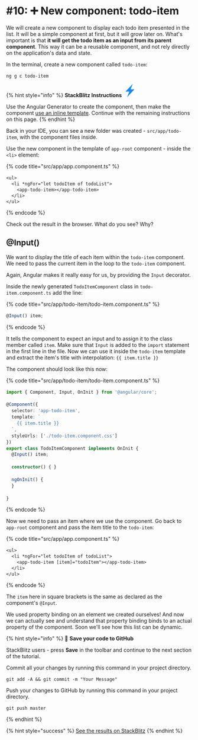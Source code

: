 # \#10: ➕ New component: todo-item

We will create a new component to display each todo item presented in the list. It will be a simple component at first, but it will grow later on. What's important is that **it will get the todo item as an input from its parent component**. This way it can be a reusable component, and not rely directly on the application's data and state.

In the terminal, create a new component called `todo-item`:

```text
ng g c todo-item
```

{% hint style="info" %}
**StackBlitz Instructions** ![](../.gitbook/assets/stackblitz-hint.svg)

Use the Angular Generator to create the component, then make the component [use an inline template](https://ng-girls.gitbook.io/todo-list-tutorial/component#inline-template). Continue with the remaining instructions on this page.
{% endhint %}

Back in your IDE, you can see a new folder was created - `src/app/todo-item`, with the component files inside.

Use the new component in the template of `app-root` component - inside the `<li>` element:

{% code title="src/app/app.component.ts" %}
```markup
<ul>
  <li *ngFor="let todoItem of todoList">
    <app-todo-item></app-todo-item>
  </li>
</ul>
```
{% endcode %}

Check out the result in the browser. What do you see? Why?

## @Input\(\)

We want to display the title of each item within the `todo-item` component. We need to pass the current item in the loop to the `todo-item` component.

Again, Angular makes it really easy for us, by providing the `Input` decorator.

Inside the newly generated `TodoItemComponent` class in `todo-item.component.ts` add the line:

{% code title="src/app/todo-item/todo-item.component.ts" %}
```typescript
@Input() item;
```
{% endcode %}

It tells the component to expect an input and to assign it to the class member called `item`. Make sure that `Input` is added to the `import` statement in the first line in the file. Now we can use it inside the `todo-item` template and extract the item's title with interpolation: `{{ item.title }}`

The component should look like this now:

{% code title="src/app/todo-item/todo-item.component.ts" %}
```typescript
import { Component, Input, OnInit } from '@angular/core';

@Component({
  selector: 'app-todo-item',
  template: `
    {{ item.title }}
  `,
  styleUrls: ['./todo-item.component.css']
})
export class TodoItemComponent implements OnInit {
  @Input() item;

  constructor() { }

  ngOnInit() {
  }

}
```
{% endcode %}

Now we need to pass an item where we use the component. Go back to `app-root` component and pass the item title to the `todo-item`:

{% code title="src/app/app.component.ts" %}
```markup
<ul>
  <li *ngFor="let todoItem of todoList">
    <app-todo-item [item]="todoItem"></app-todo-item>
  </li>
</ul>
```
{% endcode %}

The `item` here in square brackets is the same as declared as the component's `@Input`.

We used property binding on an element we created ourselves! And now we can actually see and understand that property binding binds to an actual property of the component. Soon we'll see how this list can be dynamic.

{% hint style="info" %}
💾 **Save your code to GitHub**

StackBlitz users - press **Save** in the toolbar and continue to the next section of the tutorial.

Commit all your changes by running this command in your project directory.
```text
git add -A && git commit -m "Your Message"
```

Push your changes to GitHub by running this command in your project directory.
```text
git push master
```
{% endhint %}

{% hint style="success" %}
[See the results on StackBlitz](https://stackblitz.com/github/ng-girls/todo-list-tutorial/tree/master/examples/10-new-component-todo-item)
{% endhint %}
